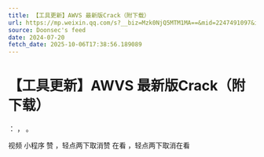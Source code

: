 ```yaml
---
title: 【工具更新】AWVS 最新版Crack（附下载）
url: https://mp.weixin.qq.com/s?__biz=Mzk0NjQ5MTM1MA==&mid=2247491097&idx=1&sn=089dc5bafa8559c05d37365f4d7fae15
source: Doonsec's feed
date: 2024-07-20
fetch_date: 2025-10-06T17:38:56.189089
---
```


# 【工具更新】AWVS 最新版Crack（附下载）

：
，
。

视频
小程序
赞
，轻点两下取消赞
在看
，轻点两下取消在看
